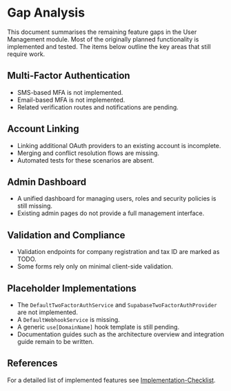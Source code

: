 # Gap Analysis

This document summarises the remaining feature gaps in the User Management module. Most of the originally planned functionality is implemented and tested. The items below outline the key areas that still require work.

## Multi-Factor Authentication
- SMS-based MFA is not implemented.
- Email-based MFA is not implemented.
- Related verification routes and notifications are pending.

## Account Linking
- Linking additional OAuth providers to an existing account is incomplete.
- Merging and conflict resolution flows are missing.
- Automated tests for these scenarios are absent.

## Admin Dashboard
- A unified dashboard for managing users, roles and security policies is still missing.
- Existing admin pages do not provide a full management interface.

## Validation and Compliance
- Validation endpoints for company registration and tax ID are marked as TODO.
- Some forms rely only on minimal client-side validation.

## Placeholder Implementations
- The `DefaultTwoFactorAuthService` and `SupabaseTwoFactorAuthProvider` are not implemented.
- A `DefaultWebhookService` is missing.
- A generic `use[DomainName]` hook template is still pending.
- Documentation guides such as the architecture overview and integration guide remain to be written.

## References
For a detailed list of implemented features see [Implementation-Checklist](../Product%20documentation/Implementation-Checklist.md).
